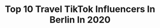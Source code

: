 ---
title: Top 10 Travel TikTok Influencers In Berlin In 2020
description: >-
  Find top travel TikTok influencers in Berlin in 2020. Most popular hashtags: #travel #corona #berlin #india.
platform: TikTok
profiles:
  - username: "sebastianoschweitzer"
    fullname: >-
      sebastianoschweitzer
    location: "Germany"
    followers: 19023
    engagement: 757
    commentsToLikes: 0.025595
    id: ck9kbvmiomyr60j78vl10fabi
    verified: false
    hashtags: "#iusedtobesobeautiful, #puppy, #dontpushthatbotton, #corona"
  - username: "robert.juhnke"
    fullname: >-
      Robert Juhnke
    location: "Germany"
    followers: 92092
    engagement: 1097
    commentsToLikes: 0.029513
    id: ck80ocst7gv2z0j782v05bn29
    verified: false
    hashtags: "#photography, #mountains, #streetphotography, #fy"
  - username: "112_brandenburg"
    fullname: >-
      Einsatzfahrten🚒🚨
    location: "Germany"
    followers: 7968
    engagement: 1444
    commentsToLikes: 0.038243
    id: cka6q5echm69l0i78gi3o1fvz
    verified: false
    hashtags: "#filmer, #berufsrettung, #highway, #medikopter"
  - username: "3bdull8h"
    fullname: >-
      Abdullah HASAN
    location: "Germany"
    followers: 11431
    engagement: 535
    commentsToLikes: 0.026018
    id: ck81svrkvtgma0j78h52brjva
    verified: false
    hashtags: "#citylife, #prank, #catfish, #fire"
  - username: "lara_schmidt__"
    fullname: >-
      lara_schmidt__
    location: "Germany"
    followers: 281785
    engagement: 1358
    commentsToLikes: 0.014564
    id: cka0rveb5ine00i78klveutbz
    verified: false
    hashtags: "#littledance, #couplegoals, #tryonhaul, #storytime"
  - username: "josily_"
    fullname: >-
      Josi💗
    location: "Germany"
    followers: 1164243
    engagement: 2095
    commentsToLikes: 0.011074
    id: ck81svncktfks0j7840nn8c35
    verified: true
    hashtags: "#schlager, #cruise, #snapchat, #pov"
  - username: "natalibrl"
    fullname: >-
      Natalia ❤️
    location: "Germany"
    followers: 7808
    engagement: 731
    commentsToLikes: 0.124672
    id: ckai83jcl2tj60i78wh1ws6ww
    verified: false
    hashtags: "#france, #essen, #treptowerpark, #veganfood"
  - username: "cmttr"
    fullname: >-
      cmttr
    location: "Germany"
    followers: 10086
    engagement: 910
    commentsToLikes: 0.016668
    id: ck81svkjatew40j78l87qzklt
    verified: false
    hashtags: "#puddletok, #heavyrain, #brocken, #traveldiaries"
  - username: "travelcoupledream"
    fullname: >-
      ❤️TravelCoupleDream
    location: "Germany"
    followers: 418816
    engagement: 628
    commentsToLikes: 0.009826
    id: ck81t1h7oupsu0j78h3gzm5q0
    verified: true
    hashtags: "#theworld, #whats, #india, #latin"
  - username: "me_bishalg"
    fullname: >-
      Bishal Gautam
    location: "Germany"
    followers: 31675
    engagement: 618
    commentsToLikes: 0.014591
    id: ck9r3wdprscj30j78zacze9cb
    verified: false
    hashtags: "#tiktokindia, #may1, #bollywoodsong, #traveltheworld"
---
